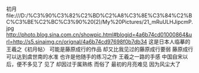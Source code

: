初月
file:///D:/%C3%90%C3%82%C2%BD%C2%A8%C3%8E%C3%84%C2%BC%C3%BE%C2%BC%C3%90%20(2)/My%20Pictures/21_mRuULHJipcmP.jpg
http://photo.blog.sina.com.cn/showpic.html#blogid=4a6b74cd01000864&url=http://s5.sinaimg.cn/orignal/4a6b74cd97698f0b7db34
这是日本人临摹的王羲之《初月帖〉
可能是藤原成行的作品
却又比我见过的藤原成行要弱
藤原成行可以达到虞世南的水准
也许是他随手的练习之作
王羲之一路的手感
中国自宋以后，便不多见了
见了
却因过于属熟练
而俗了
最初的月亮难见
因为风尘大了
